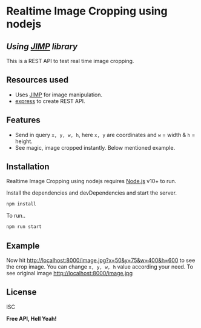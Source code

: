 # Realtime Image Cropping using nodejs
## _Using [JIMP] library_

This is a REST API to test real time image cropping.

## Resources used
- Uses [JIMP] for image manipulation.
- [express] to create REST API.

## Features

- Send in query ``x, y, w, h``, here ``x, y`` are coordinates and ``w`` = width & ``h`` = height.
- See magic, image cropped instantly. Below mentioned example.

## Installation

Realtime Image Cropping using nodejs requires [Node.js](https://nodejs.org/) v10+ to run.

Install the dependencies and devDependencies and start the server.
```sh
npm install
```

To run..
```sh
npm run start
```

## Example

Now hit [http://localhost:8000/image.jpg?x=50&y=75&w=400&h=600] to see the crop image. You can change ``x, y, w, h`` value according your need. To see original image [http://localhost:8000/image.jpg]

## License

ISC

**Free API, Hell Yeah!**

   [JIMP]: <https://www.npmjs.com/package/jimp>
   [git-repo-url]: <https://github.com/impin2rex/realtime-image-cropping-using-nodejs>
   [http://localhost:8000/image.jpg?x=50&y=75&w=400&h=600]: <http://localhost:8000/image.jpg?x=50&y=75&w=400&h=600>
   [http://localhost:8000/image.jpg]: <http://localhost:8000/image.jpg>
   [node.js]: <http://nodejs.org>
   [express]: <http://expressjs.com>
